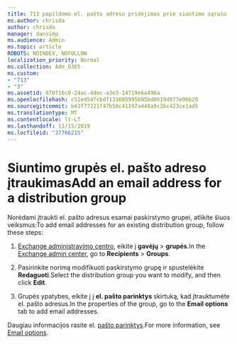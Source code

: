 ```yaml
---
title: 713 papildomo el. pašto adreso pridėjimas prie siuntimo sąrašo
ms.author: chrisda
author: chrisda
manager: dansimp
ms.audience: Admin
ms.topic: article
ROBOTS: NOINDEX, NOFOLLOW
localization_priority: Normal
ms.collection: Adm_O365
ms.custom:
- "713"
- "3"
ms.assetid: 870f16c0-24ac-4dec-a3e3-14719e6a496a
ms.openlocfilehash: c51ed54fcbdf131605995b95bd0619d877e96b29
ms.sourcegitcommit: b43f77221f47b50c41197a448a9c26c423ce1ad5
ms.translationtype: MT
ms.contentlocale: lt-LT
ms.lasthandoff: 11/15/2019
ms.locfileid: "37766215"
---
```

# <a name="add-an-email-address-for-a-distribution-group"></a><span data-ttu-id="41c42-102">Siuntimo grupės el. pašto adreso įtraukimas</span><span class="sxs-lookup"><span data-stu-id="41c42-102">Add an email address for a distribution group</span></span>

<span data-ttu-id="41c42-103">Norėdami įtraukti el. pašto adresus esamai paskirstymo grupei, atlikite šiuos veiksmus:</span><span class="sxs-lookup"><span data-stu-id="41c42-103">To add email addresses for an existing distribution group, follow these steps:</span></span>

1. <span data-ttu-id="41c42-104">[Exchange administravimo centro](https://outlook.office365.com/ecp/), eikite į **gavėjų** \> **grupės**.</span><span class="sxs-lookup"><span data-stu-id="41c42-104">In the [Exchange admin center](https://outlook.office365.com/ecp/), go to **Recipients** \> **Groups**.</span></span>

2. <span data-ttu-id="41c42-105">Pasirinkite norimą modifikuoti paskirstymo grupę ir spustelėkite **Redaguoti**.</span><span class="sxs-lookup"><span data-stu-id="41c42-105">Select the distribution group you want to modify, and then click **Edit**.</span></span>

3. <span data-ttu-id="41c42-106">Grupės ypatybes, eikite į į **el. pašto parinktys** skirtuką, kad įtrauktumėte el. pašto adresus.</span><span class="sxs-lookup"><span data-stu-id="41c42-106">In the properties of the group, go to the **Email options** tab to add email addresses.</span></span> 

<span data-ttu-id="41c42-107">Daugiau informacijos rasite el. [pašto parinktys](https://technet.microsoft.com/library/bb124513.aspx#emailoptions).</span><span class="sxs-lookup"><span data-stu-id="41c42-107">For more information, see [Email options](https://technet.microsoft.com/library/bb124513.aspx#emailoptions).</span></span>
